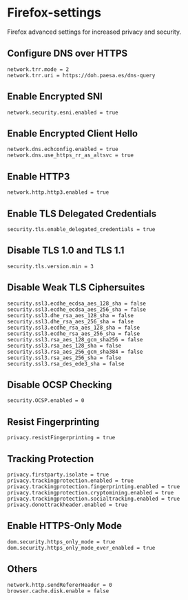# Firefox-settings

Firefox advanced settings for increased privacy and security.

## Configure DNS over HTTPS

    network.trr.mode = 2
    network.trr.uri = https://doh.paesa.es/dns-query

## Enable Encrypted SNI

    network.security.esni.enabled = true

## Enable Encrypted Client Hello

    network.dns.echconfig.enabled = true
    network.dns.use_https_rr_as_altsvc = true

## Enable HTTP3

    network.http.http3.enabled = true

## Enable TLS Delegated Credentials

    security.tls.enable_delegated_credentials = true

## Disable TLS 1.0 and TLS 1.1

    security.tls.version.min = 3

## Disable Weak TLS Ciphersuites

    security.ssl3.ecdhe_ecdsa_aes_128_sha = false
    security.ssl3.ecdhe_ecdsa_aes_256_sha = false
    security.ssl3.dhe_rsa_aes_128_sha = false
    security.ssl3.dhe_rsa_aes_256_sha = false
    security.ssl3.ecdhe_rsa_aes_128_sha = false
    security.ssl3.ecdhe_rsa_aes_256_sha = false
    security.ssl3.rsa_aes_128_gcm_sha256 = false
    security.ssl3.rsa_aes_128_sha = false
    security.ssl3.rsa_aes_256_gcm_sha384 = false
    security.ssl3.rsa_aes_256_sha = false
    security.ssl3.rsa_des_ede3_sha = false

## Disable OCSP Checking

    security.OCSP.enabled = 0

## Resist Fingerprinting

    privacy.resistFingerprinting = true

## Tracking Protection

    privacy.firstparty.isolate = true
    privacy.trackingprotection.enabled = true
    privacy.trackingprotection.fingerprinting.enabled = true
    privacy.trackingprotection.cryptomining.enabled = true
    privacy.trackingprotection.socialtracking.enabled = true
    privacy.donottrackheader.enabled = true

## Enable HTTPS-Only Mode

    dom.security.https_only_mode = true
    dom.security.https_only_mode_ever_enabled = true

## Others

    network.http.sendRefererHeader = 0
    browser.cache.disk.enable = false
